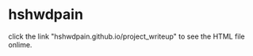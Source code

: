 hshwdpain
=========
click the link "hshwdpain.github.io/project_writeup" to see the HTML file onlime.
